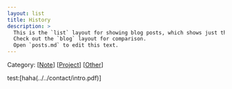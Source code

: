 ```yaml
---
layout: list
title: History
description: >
  This is the `list` layout for showing blog posts, which shows just the title and groups them by year of publication.
  Check out the `blog` layout for comparison.
  Open `posts.md` to edit this text.
---
```

Category:
[[Note](../../note/)]
[[Project](../../project)]
[[Other](../../other)]

test:[haha(../../contact/intro.pdf)]